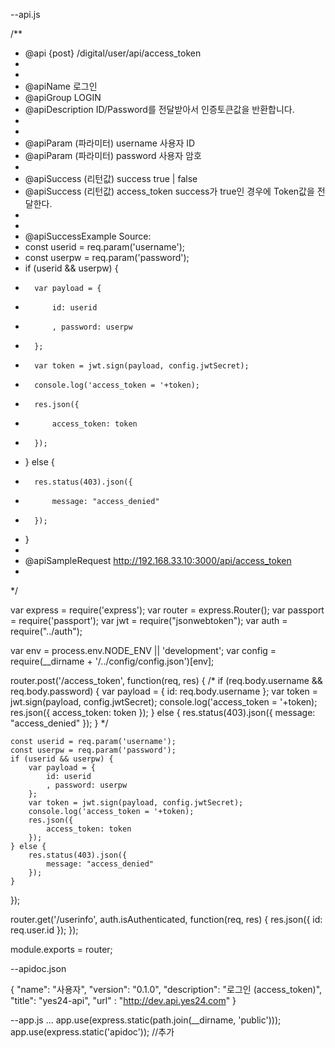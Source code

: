 --api.js

/**
 * @api {post} /digital/user/api/access_token
 *
 *
 * @apiName 로그인
 * @apiGroup LOGIN
 * @apiDescription ID/Password를 전달받아서 인증토큰값을 반환합니다.
 *
 *
 * @apiParam (파라미터) username 사용자 ID
 * @apiParam (파라미터) password 사용자 암호
 *
 * @apiSuccess (리턴값) success    true | false
 * @apiSuccess (리턴값) access_token success가 true인 경우에 Token값을 전달한다.
 *
 *
 * @apiSuccessExample Source:
 *   const userid = req.param('username');
 *   const userpw = req.param('password');
 *   if (userid && userpw) {
 *       var payload = {
 *           id: userid
 *           , password: userpw
 *       };
 *       var token = jwt.sign(payload, config.jwtSecret);
 *       console.log('access_token = '+token);
 *       res.json({
 *           access_token: token
 *       });
 *   } else {
 *       res.status(403).json({
 *           message: "access_denied"
 *       });
 *   }
 *
 * @apiSampleRequest http://192.168.33.10:3000/api/access_token
 *
 */

var express = require('express');
var router = express.Router();
var passport = require('passport');
var jwt = require("jsonwebtoken"); 
var auth = require("../auth"); 

var env       = process.env.NODE_ENV || 'development';
var config    = require(__dirname + '/../config/config.json')[env];

router.post('/access_token', function(req, res) {
    /*
    if (req.body.username && req.body.password) {
        var payload = {
            id: req.body.username
        };
        var token = jwt.sign(payload, config.jwtSecret);
        console.log('access_token = '+token);
        res.json({
            access_token: token
        });
    } else {
        res.status(403).json({
            message: "access_denied"
        });
    }
    */

    const userid = req.param('username');
    const userpw = req.param('password');
    if (userid && userpw) {
        var payload = {
            id: userid
            , password: userpw
        };
        var token = jwt.sign(payload, config.jwtSecret);
        console.log('access_token = '+token);
        res.json({
            access_token: token
        });
    } else {
        res.status(403).json({
            message: "access_denied"
        });
    }
});

router.get('/userinfo', auth.isAuthenticated, function(req, res) {
  res.json({
    id: req.user.id
  });
});

module.exports = router;


--apidoc.json

{
  "name": "사용자",
  "version": "0.1.0",
  "description": "로그인 (access_token)",
  "title": "yes24-api",
  "url" : "http://dev.api.yes24.com"
}


--app.js
...
app.use(express.static(path.join(__dirname, 'public')));
app.use(express.static('apidoc'));  //추가

